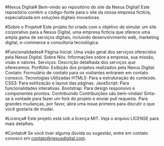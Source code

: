#Nexus Digital#
Bem-vindo ao repositório do site da Nexus Digital! Este repositório contém o código-fonte para o site da nossa empresa fictícia, especializada em soluções digitais inovadoras.

#Sobre o Projeto#
Este projeto foi criado com o objetivo de simular um site corporativo para a Nexus Digital, uma empresa fictícia que oferece uma ampla gama de serviços digitais, incluindo desenvolvimento web, marketing digital, e-commerce e consultoria tecnológica.

#Funcionalidades#
Página Inicial: Uma visão geral dos serviços oferecidos pela Nexus Digital.
Sobre Nós: Informações sobre a empresa, sua missão, visão e valores.
Serviços: Descrição detalhada dos serviços que oferecemos.
Portfólio: Exibição dos projetos realizados pela Nexus Digital.
Contato: Formulário de contato para os visitantes entrarem em contato conosco.
Tecnologias Utilizadas
HTML5: Para a estruturação do conteúdo.
CSS3: Para estilização e layout das páginas.
JavaScript: Para funcionalidades interativas.
Bootstrap: Para design responsivo e componentes prontos.
Contribuindo
Contribuições são bem-vindas! Sinta-se à vontade para fazer um fork do projeto e enviar pull requests. Para grandes mudanças, por favor, abra uma issue primeiro para discutir o que você gostaria de mudar.

#Licença#
Este projeto está sob a licença MIT. Veja o arquivo LICENSE para mais detalhes.

#Contato#
Se você tiver alguma dúvida ou sugestão, entre em contato conosco em contato@nexusdigital.com.
